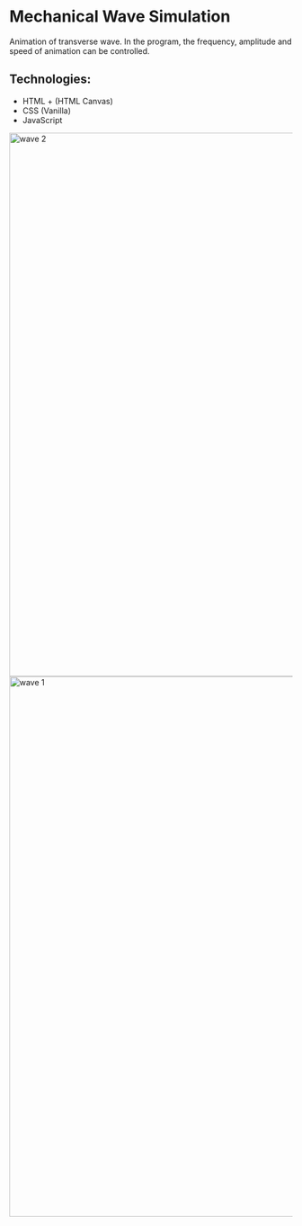 # Mechanical Wave Simulation
Animation of transverse wave. In the program, the frequency, amplitude and speed of animation can be controlled.
## Technologies:
- HTML + (HTML Canvas)
- CSS (Vanilla)
- JavaScript
<img width="967" alt="wave 2" src="https://github.com/kmilosia/JS-Mechanical-Wave-Simulation/assets/122121974/74e948c6-9d69-44c4-be85-5a3bea064e8f">
<img width="961" alt="wave 1" src="https://github.com/kmilosia/JS-Mechanical-Wave-Simulation/assets/122121974/278e154c-1120-4908-92a7-5e36b1806a68">

